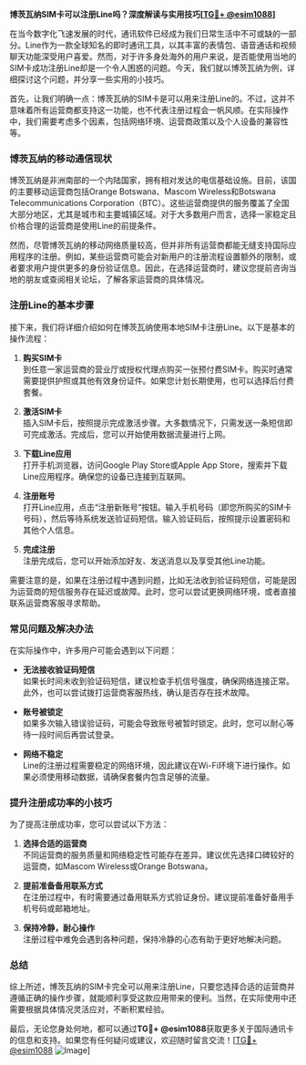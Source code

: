 **博茨瓦纳SIM卡可以注册Line吗？深度解读与实用技巧[[TG💪+ @esim1088](https://t.me/s/esim1088)]**

在当今数字化飞速发展的时代，通讯软件已经成为我们日常生活中不可或缺的一部分。Line作为一款全球知名的即时通讯工具，以其丰富的表情包、语音通话和视频聊天功能深受用户喜爱。然而，对于许多身处海外的用户来说，是否能使用当地的SIM卡成功注册Line却是一个令人困惑的问题。今天，我们就以博茨瓦纳为例，详细探讨这个问题，并分享一些实用的小技巧。

首先，让我们明确一点：博茨瓦纳的SIM卡是可以用来注册Line的。不过，这并不意味着所有运营商都支持这一功能，也不代表注册过程会一帆风顺。在实际操作中，我们需要考虑多个因素，包括网络环境、运营商政策以及个人设备的兼容性等。

### **博茨瓦纳的移动通信现状**

博茨瓦纳是非洲南部的一个内陆国家，拥有相对发达的电信基础设施。目前，该国的主要移动运营商包括Orange Botswana、Mascom Wireless和Botswana Telecommunications Corporation（BTC）。这些运营商提供的服务覆盖了全国大部分地区，尤其是城市和主要城镇区域。对于大多数用户而言，选择一家稳定且价格合理的运营商是使用Line的前提条件。

然而，尽管博茨瓦纳的移动网络质量较高，但并非所有运营商都能无缝支持国际应用程序的注册。例如，某些运营商可能会对新用户的注册流程设置额外的限制，或者要求用户提供更多的身份验证信息。因此，在选择运营商时，建议您提前咨询当地的朋友或查阅相关论坛，了解各家运营商的具体情况。

### **注册Line的基本步骤**

接下来，我们将详细介绍如何在博茨瓦纳使用本地SIM卡注册Line。以下是基本的操作流程：

1. **购买SIM卡**  
   到任意一家运营商的营业厅或授权代理点购买一张预付费SIM卡。购买时通常需要提供护照或其他有效身份证件。如果您计划长期使用，也可以选择后付费套餐。

2. **激活SIM卡**  
   插入SIM卡后，按照提示完成激活步骤。大多数情况下，只需发送一条短信即可完成激活。完成后，您可以开始使用数据流量进行上网。

3. **下载Line应用**  
   打开手机浏览器，访问Google Play Store或Apple App Store，搜索并下载Line应用程序。确保您的设备已连接到互联网。

4. **注册账号**  
   打开Line应用，点击“注册新账号”按钮。输入手机号码（即您所购买的SIM卡号码），然后等待系统发送验证码短信。输入验证码后，按照提示设置密码和其他个人信息。

5. **完成注册**  
   注册完成后，您可以开始添加好友、发送消息以及享受其他Line功能。

需要注意的是，如果在注册过程中遇到问题，比如无法收到验证码短信，可能是因为运营商的短信服务存在延迟或故障。此时，您可以尝试更换网络环境，或者直接联系运营商客服寻求帮助。

### **常见问题及解决办法**

在实际操作中，许多用户可能会遇到以下问题：

- **无法接收验证码短信**  
  如果长时间未收到验证码短信，建议检查手机信号强度，确保网络连接正常。此外，也可以尝试拨打运营商客服热线，确认是否存在技术故障。

- **账号被锁定**  
  如果多次输入错误验证码，可能会导致账号被暂时锁定。此时，您可以耐心等待一段时间后再尝试登录。

- **网络不稳定**  
  Line的注册过程需要稳定的网络环境，因此建议在Wi-Fi环境下进行操作。如果必须使用移动数据，请确保套餐内包含足够的流量。

### **提升注册成功率的小技巧**

为了提高注册成功率，您可以尝试以下方法：

1. **选择合适的运营商**  
   不同运营商的服务质量和网络稳定性可能存在差异。建议优先选择口碑较好的运营商，如Mascom Wireless或Orange Botswana。

2. **提前准备备用联系方式**  
   在注册过程中，有时需要通过备用联系方式验证身份。建议提前准备好备用手机号码或邮箱地址。

3. **保持冷静，耐心操作**  
   注册过程中难免会遇到各种问题，保持冷静的心态有助于更好地解决问题。

### **总结**

综上所述，博茨瓦纳的SIM卡完全可以用来注册Line，只要您选择合适的运营商并遵循正确的操作步骤，就能顺利享受这款应用带来的便利。当然，在实际使用中还需要根据具体情况灵活应对，不断积累经验。

最后，无论您身处何地，都可以通过**TG💪+ @esim1088**获取更多关于国际通讯卡的信息和支持。如果您有任何疑问或建议，欢迎随时留言交流！[[TG💪+ @esim1088](https://t.me/s/esim1088) ![Image](https://i.postimg.cc/4NQfJmqS/Snipaste-2025-05-13-00-14-12.png)]
